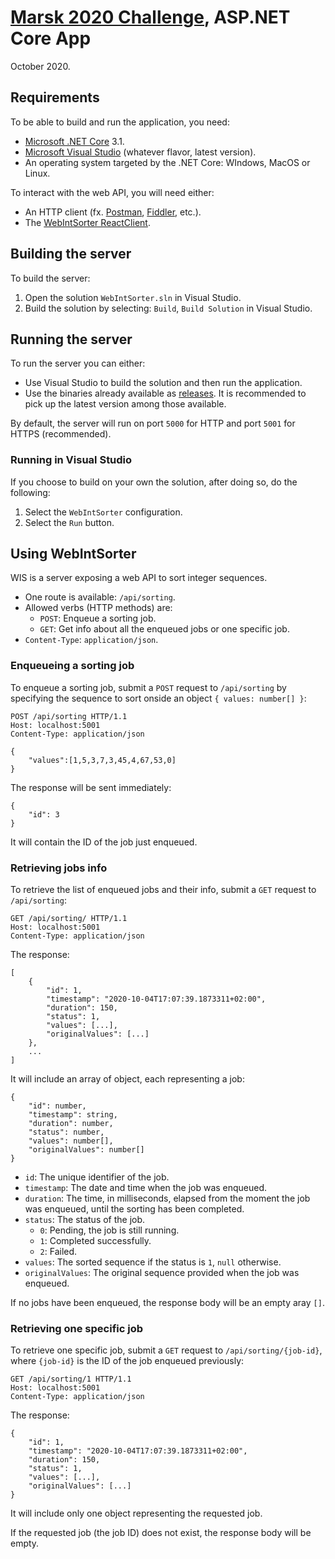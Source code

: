 # [Marsk 2020 Challenge](Challenge.md), ASP.NET Core App
October 2020.

## Requirements
To be able to build and run the application, you need:

- [Microsoft .NET Core](https://dotnet.microsoft.com/download) 3.1.
- [Microsoft Visual Studio](https://visualstudio.microsoft.com/) (whatever flavor, latest version).
- An operating system targeted by the .NET Core: WIndows, MacOS or Linux.

To interact with the web API, you will need either:

- An HTTP client (fx. [Postman](https://www.postman.com/), [Fiddler](https://www.telerik.com/download/fiddler), etc.).
- The [WebIntSorter ReactClient](WebIntSorter/WebIntSorter.ReactClient/README.md).

## Building the server
To build the server:

1. Open the solution `WebIntSorter.sln` in Visual Studio.
2. Build the solution by selecting: `Build`, `Build Solution` in Visual Studio.

## Running the server
To run the server you can either:

- Use Visual Studio to build the solution and then run the application.
- Use the binaries already available as [releases](https://github.com/andry-tino/coding-challenges/releases). It is recommended to pick up the latest version among those available.

By default, the server will run on port `5000` for HTTP and port `5001` for HTTPS (recommended).

### Running in Visual Studio
If you choose to build on your own the solution, after doing so, do the following:

1. Select the `WebIntSorter` configuration.
2. Select the `Run` button.

## Using WebIntSorter
WIS is a server exposing a web API to sort integer sequences.

- One route is available: `/api/sorting`.
- Allowed verbs (HTTP methods) are:
    - `POST`: Enqueue a sorting job.
	- `GET`: Get info about all the enqueued jobs or one specific job.
- `Content-Type`: `application/json`.

### Enqueueing a sorting job
To enqueue a sorting job, submit a `POST` request to `/api/sorting` by specifying the sequence to sort onside an object `{ values: number[] }`:

```
POST /api/sorting HTTP/1.1
Host: localhost:5001
Content-Type: application/json

{
    "values":[1,5,3,7,3,45,4,67,53,0]
}
```

The response will be sent immediately:

```
{
    "id": 3
}
```

It will contain the ID of the job just enqueued.

### Retrieving jobs info
To retrieve the list of enqueued jobs and their info, submit a `GET` request to `/api/sorting`:

```
GET /api/sorting/ HTTP/1.1
Host: localhost:5001
Content-Type: application/json
```

The response:

```
[
	{
		"id": 1,
		"timestamp": "2020-10-04T17:07:39.1873311+02:00",
		"duration": 150,
        "status": 1,
		"values": [...],
		"originalValues": [...]
	},
	...
]
```

It will include an array of object, each representing a job:

```
{
	"id": number,
	"timestamp": string,
	"duration": number,
	"status": number,
	"values": number[],
	"originalValues": number[]
}
```

- `id`: The unique identifier of the job.
- `timestamp`: The date and time when the job was enqueued.
- `duration`: The time, in milliseconds, elapsed from the moment the job was enqueued, until the sorting has been completed.
- `status`: The status of the job.
    - `0`: Pending, the job is still running.
	- `1`: Completed successfully.
	- `2`: Failed.
- `values`: The sorted sequence if the status is `1`, `null` otherwise.
- `originalValues`: The original sequence provided when the job was enqueued.

If no jobs have been enqueued, the response body will be an empty aray `[]`.

### Retrieving one specific job
To retrieve one specific job, submit a `GET` request to `/api/sorting/{job-id}`, where
`{job-id}` is the ID of the job enqueued previously:

```
GET /api/sorting/1 HTTP/1.1
Host: localhost:5001
Content-Type: application/json
```

The response:

```
{
	"id": 1,
	"timestamp": "2020-10-04T17:07:39.1873311+02:00",
	"duration": 150,
	"status": 1,
	"values": [...],
	"originalValues": [...]
}
```

It will include only one object representing the requested job.

If the requested job (the job ID) does not exist, the response body will be empty.
